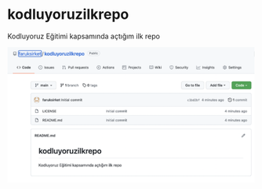 # kodluyoruzilkrepo
Kodluyoruz Eğitimi kapsamında açtığım ilk repo

![İlk repom fotoğrafı](ekranResmi.png)